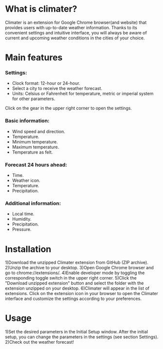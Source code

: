 # What is climater?

Climater is an extension for Google Chrome browser(and website) that provides users with up-to-date weather information. Thanks to its convenient settings and intuitive interface, you will always be aware of current and upcoming weather conditions in the cities of your choice.

# Main features

### Settings:

- Clock format: 12-hour or 24-hour.
- Select a city to receive the weather forecast.
- Units: Celsius or Fahrenheit for temperature, metric or imperial system for other parameters.

Click on the gear in the upper right corner to open the settings.

### Basic information:

- Wind speed and direction.
- Temperature.
- Minimum temperature.
- Maximum temperature.
- Temperature as felt.

### Forecast 24 hours ahead:

- Time.
- Weather icon.
- Temperature.
- Precipitation.

### Additional information:

- Local time.
- Humidity.
- Precipitation.
- Pressure.

# Installation

1)Download the unzipped Climater extension from GitHub (ZIP archive).
2)Unzip the archive to your desktop.
3)Open Google Chrome browser and go to chrome://extensions/.
4)Enable developer mode by toggling the corresponding toggle switch in the upper right corner.
5)Click the "Download unzipped extension" button and select the folder with the extension unzipped on your desktop.
6)Climater will appear in the list of extensions. Click on the extension icon in your browser to open the Climater interface and customize the settings according to your preferences.

# Usage
1)Set the desired parameters in the Initial Setup window. After the initial setup, you can change the parameters in the settings (see section Settings).
2)Check out the weather forecast!
